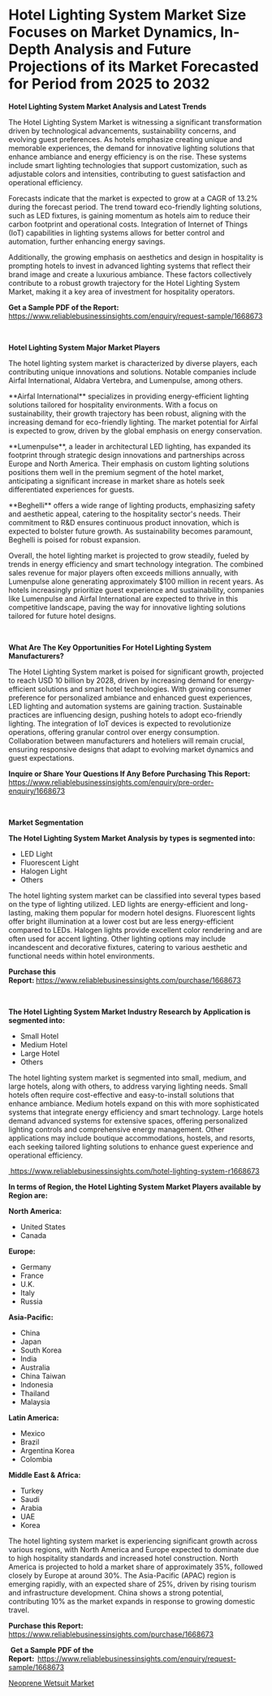 <p><h1>Hotel Lighting System Market Size Focuses on Market Dynamics, In-Depth Analysis and Future Projections of its Market Forecasted for Period from 2025 to 2032</h1></p><p><strong>Hotel Lighting System Market Analysis and Latest Trends</strong></p>
<p><p>The Hotel Lighting System Market is witnessing a significant transformation driven by technological advancements, sustainability concerns, and evolving guest preferences. As hotels emphasize creating unique and memorable experiences, the demand for innovative lighting solutions that enhance ambiance and energy efficiency is on the rise. These systems include smart lighting technologies that support customization, such as adjustable colors and intensities, contributing to guest satisfaction and operational efficiency.</p><p>Forecasts indicate that the market is expected to grow at a CAGR of 13.2% during the forecast period. The trend toward eco-friendly lighting solutions, such as LED fixtures, is gaining momentum as hotels aim to reduce their carbon footprint and operational costs. Integration of Internet of Things (IoT) capabilities in lighting systems allows for better control and automation, further enhancing energy savings.</p><p>Additionally, the growing emphasis on aesthetics and design in hospitality is prompting hotels to invest in advanced lighting systems that reflect their brand image and create a luxurious ambiance. These factors collectively contribute to a robust growth trajectory for the Hotel Lighting System Market, making it a key area of investment for hospitality operators.</p></p>
<p><strong>Get a Sample PDF of the Report:&nbsp;</strong> <a href="https://www.reliablebusinessinsights.com/enquiry/request-sample/1668673?utm_campaign=2094&utm_medium=2&utm_source=Github&utm_content=ia&utm_term=07022025&utm_id=hotel-lighting-system">https://www.reliablebusinessinsights.com/enquiry/request-sample/1668673</a></p>
<p>&nbsp;</p>
<p><strong>Hotel Lighting System Major Market Players</strong></p>
<p><p>The hotel lighting system market is characterized by diverse players, each contributing unique innovations and solutions. Notable companies include Airfal International, Aldabra Vertebra, and Lumenpulse, among others. </p><p>**Airfal International** specializes in providing energy-efficient lighting solutions tailored for hospitality environments. With a focus on sustainability, their growth trajectory has been robust, aligning with the increasing demand for eco-friendly lighting. The market potential for Airfal is expected to grow, driven by the global emphasis on energy conservation.</p><p>**Lumenpulse**, a leader in architectural LED lighting, has expanded its footprint through strategic design innovations and partnerships across Europe and North America. Their emphasis on custom lighting solutions positions them well in the premium segment of the hotel market, anticipating a significant increase in market share as hotels seek differentiated experiences for guests.</p><p>**Beghelli** offers a wide range of lighting products, emphasizing safety and aesthetic appeal, catering to the hospitality sector's needs. Their commitment to R&D ensures continuous product innovation, which is expected to bolster future growth. As sustainability becomes paramount, Beghelli is poised for robust expansion.</p><p>Overall, the hotel lighting market is projected to grow steadily, fueled by trends in energy efficiency and smart technology integration. The combined sales revenue for major players often exceeds millions annually, with Lumenpulse alone generating approximately $100 million in recent years. As hotels increasingly prioritize guest experience and sustainability, companies like Lumenpulse and Airfal International are expected to thrive in this competitive landscape, paving the way for innovative lighting solutions tailored for future hotel designs.</p></p>
<p>&nbsp;</p>
<p><strong>What Are The Key Opportunities For Hotel Lighting System Manufacturers?</strong></p>
<p><p>The Hotel Lighting System market is poised for significant growth, projected to reach USD 10 billion by 2028, driven by increasing demand for energy-efficient solutions and smart hotel technologies. With growing consumer preference for personalized ambiance and enhanced guest experiences, LED lighting and automation systems are gaining traction. Sustainable practices are influencing design, pushing hotels to adopt eco-friendly lighting. The integration of IoT devices is expected to revolutionize operations, offering granular control over energy consumption. Collaboration between manufacturers and hoteliers will remain crucial, ensuring responsive designs that adapt to evolving market dynamics and guest expectations.</p></p>
<p><strong>Inquire or Share Your Questions If Any Before Purchasing This Report:</strong> <a href="https://www.reliablebusinessinsights.com/enquiry/pre-order-enquiry/1668673?utm_campaign=2094&utm_medium=2&utm_source=Github&utm_content=ia&utm_term=07022025&utm_id=hotel-lighting-system">https://www.reliablebusinessinsights.com/enquiry/pre-order-enquiry/1668673</a></p>
<p>&nbsp;</p>
<p><strong>Market Segmentation</strong></p>
<p><strong>The Hotel Lighting System Market Analysis by types is segmented into:</strong></p>
<p><ul><li>LED Light</li><li>Fluorescent Light</li><li>Halogen Light</li><li>Others</li></ul></p>
<p><p>The hotel lighting system market can be classified into several types based on the type of lighting utilized. LED lights are energy-efficient and long-lasting, making them popular for modern hotel designs. Fluorescent lights offer bright illumination at a lower cost but are less energy-efficient compared to LEDs. Halogen lights provide excellent color rendering and are often used for accent lighting. Other lighting options may include incandescent and decorative fixtures, catering to various aesthetic and functional needs within hotel environments.</p></p>
<p><strong>Purchase this Report:&nbsp;</strong><a href="https://www.reliablebusinessinsights.com/purchase/1668673?utm_campaign=2094&utm_medium=2&utm_source=Github&utm_content=ia&utm_term=07022025&utm_id=hotel-lighting-system">https://www.reliablebusinessinsights.com/purchase/1668673</a></p>
<p>&nbsp;</p>
<p><strong>The Hotel Lighting System Market Industry Research by Application is segmented into:</strong></p>
<p><ul><li>Small Hotel</li><li>Medium Hotel</li><li>Large Hotel</li><li>Others</li></ul></p>
<p><p>The hotel lighting system market is segmented into small, medium, and large hotels, along with others, to address varying lighting needs. Small hotels often require cost-effective and easy-to-install solutions that enhance ambiance. Medium hotels expand on this with more sophisticated systems that integrate energy efficiency and smart technology. Large hotels demand advanced systems for extensive spaces, offering personalized lighting controls and comprehensive energy management. Other applications may include boutique accommodations, hostels, and resorts, each seeking tailored lighting solutions to enhance guest experience and operational efficiency.</p></p>
<p><a href="https://www.reliablebusinessinsights.com/hotel-lighting-system-r1668673?utm_campaign=2094&utm_medium=2&utm_source=Github&utm_content=ia&utm_term=07022025&utm_id=hotel-lighting-system">&nbsp;https://www.reliablebusinessinsights.com/hotel-lighting-system-r1668673</a></p>
<p><strong>In terms of Region, the Hotel Lighting System Market Players available by Region are:</strong></p>
<p>
    <p> <strong> North America: </strong>
        <ul>
            <li>United States</li>
            <li>Canada</li>
        </ul>
        </p> 
    <p> <strong> Europe: </strong>
        <ul>
            <li>Germany</li>
            <li>France</li>
            <li>U.K.</li>
            <li>Italy</li>
            <li>Russia</li>
        </ul>
        </p> 
    <p> <strong> Asia-Pacific: </strong>
        <ul>
            <li>China</li>
            <li>Japan</li>
            <li>South Korea</li>
            <li>India</li>
            <li>Australia</li>
            <li>China Taiwan</li>
            <li>Indonesia</li>
            <li>Thailand</li>
            <li>Malaysia</li>
        </ul>
        </p> 
    <p> <strong> Latin America: </strong>
        <ul>
            <li>Mexico</li>
            <li>Brazil</li>
            <li>Argentina Korea</li>
            <li>Colombia</li>
        </ul>
        </p> 
    <p> <strong> Middle East & Africa: </strong>
        <ul>
            <li>Turkey</li>
            <li>Saudi</li>
            <li>Arabia</li>
            <li>UAE</li>
            <li>Korea</li>
        </ul>
    </p>
    </p>
<p><p>The hotel lighting system market is experiencing significant growth across various regions, with North America and Europe expected to dominate due to high hospitality standards and increased hotel construction. North America is projected to hold a market share of approximately 35%, followed closely by Europe at around 30%. The Asia-Pacific (APAC) region is emerging rapidly, with an expected share of 25%, driven by rising tourism and infrastructure development. China shows a strong potential, contributing 10% as the market expands in response to growing domestic travel.</p></p>
<p><strong>Purchase this Report: </strong><a href="https://www.reliablebusinessinsights.com/purchase/1668673?utm_campaign=2094&utm_medium=2&utm_source=Github&utm_content=ia&utm_term=07022025&utm_id=hotel-lighting-system">https://www.reliablebusinessinsights.com/purchase/1668673</a></p>
<p>&nbsp;<strong>Get a Sample PDF of the Report:&nbsp;&nbsp;</strong><a href="https://www.reliablebusinessinsights.com/enquiry/request-sample/1668673?utm_campaign=2094&utm_medium=2&utm_source=Github&utm_content=ia&utm_term=07022025&utm_id=hotel-lighting-system">https://www.reliablebusinessinsights.com/enquiry/request-sample/1668673</a></p>
<p><strong></strong></p>
<p><p><a href="https://github.com/DixieGrimes/Market-Research-Report-List-1/blob/main/neoprene-wetsuit-market.md?utm_campaign=2094&utm_medium=2&utm_source=Github&utm_content=ia&utm_term=07022025&utm_id=hotel-lighting-system">Neoprene Wetsuit Market</a></p></p>